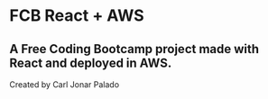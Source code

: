 # FCB React + AWS
A Free Coding Bootcamp project made with React and deployed in AWS.
---
Created by Carl Jonar Palado
